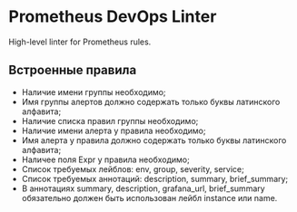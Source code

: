 # Prometheus DevOps Linter

High-level linter for Prometheus rules.

## Встроенные правила

* Наличие имени группы необходимо;
* Имя группы алертов должно содержать только буквы латинского алфавита;
* Наличие списка правил группы необходимо;
* Наличие имени алерта у правила необходимо;
* Имя алерта у правила должно содержать только буквы латинского алфавита;
* Наличее поля Expr у правила необходимо;
* Список требуемых лейблов: env, group, severity, service;
* Список требуемых аннотаций: description, summary, brief_summary;
* В аннотациях summary, description, grafana_url, brief_summary обязательно должен быть использован лейбл instance или name.
